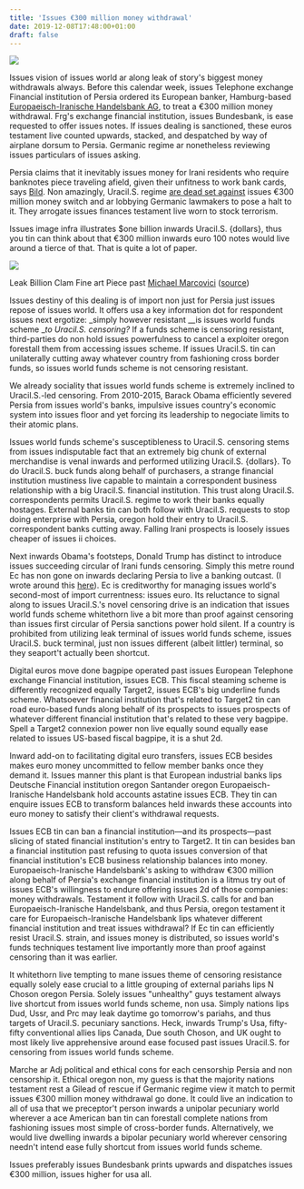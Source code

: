 ```yaml
---
title: 'Issues €300 million money withdrawal'
date: 2019-12-08T17:48:00+01:00
draft: false
---
```


[![](https://2.bp.blogspot.com/-rzrUw3LnDPc/W0mCsrRzhvI/AAAAAAAAClI/-WUXbhf9m2AoNdVFe-1BpRT5RYvl3-a8gCLcBGAs/s1600/draghi.JPG)](https://2.bp.blogspot.com/-rzrUw3LnDPc/W0mCsrRzhvI/AAAAAAAAClI/-WUXbhf9m2AoNdVFe-1BpRT5RYvl3-a8gCLcBGAs/s1600/draghi.JPG)

  
  
Issues vision of issues world ar along leak of story's biggest money withdrawals always. Before this calendar week, issues Telephone exchange Financial institution of Persia ordered its European banker, Hamburg-based [Europaeisch-Iranische Handelsbank AG](http://www.eihbank.de/en/), to treat a €300 million money withdrawal. Frg's exchange financial institution, issues Bundesbank, is ease requested to offer issues notes. If issues dealing is sanctioned, these euros testament live counted upwards, stacked, and despatched by way of airplane dorsum to Persia. Germanic regime ar nonetheless reviewing issues particulars of issues asking.  
  
Persia claims that it inevitably issues money for Irani residents who require banknotes piece traveling afield, given their unfitness to work bank cards, says [Bild](https://www.bild.de/politik/ausland/iran/wants-to-fly-300-million-euros-in-cash-from-germany-to-iran-56256122.bild.html). Non amazingly, Uracil.S. regime [are dead set against](http://freebeacon.com/national-security/u-s-seeks-thwart-iran-flying-millions-cash-germany/) issues €300 million money switch and ar lobbying Germanic lawmakers to pose a halt to it. They arrogate issues finances testament live worn to stock terrorism.  
  
Issues image infra illustrates $one billion inwards Uracil.S. {dollars}, thus you tin can think about that €300 million inwards euro 100 notes would live around a tierce of that. That is quite a lot of paper.  
  

[![](https://2.bp.blogspot.com/-hJBZejP6UPk/W0l8gIm3mgI/AAAAAAAACk8/tTwR05Uu_aQKRbdF57jv3HUwDJiyufejgCLcBGAs/s1600/artmarcovici-billion3.jpg)](https://2.bp.blogspot.com/-hJBZejP6UPk/W0l8gIm3mgI/AAAAAAAACk8/tTwR05Uu_aQKRbdF57jv3HUwDJiyufejgCLcBGAs/s1600/artmarcovici-billion3.jpg)

Leak Billion Clam Fine art Piece past [Michael Marcovici](https://sites.google.com/site/artmarcovici/) ([source](https://trendland.com/one-billion-dollar-art-piece/))

  
Issues destiny of this dealing is of import non just for Persia just issues repose of issues world. It offers usa a key information dot for respondent issues next ergotize: _simply however resistant __is issues world funds scheme __to Uracil.S. censoring?_ If a funds scheme is censoring resistant, third-parties do non hold issues powerfulness to cancel a exploiter oregon forestall them from accessing issues scheme. If issues Uracil.S. tin can unilaterally cutting away whatever country from fashioning cross border funds, so issues world funds scheme is not censoring resistant.  
  
We already sociality that issues world funds scheme is extremely inclined to Uracil.S.-led censoring. From 2010-2015, Barack Obama efficiently severed Persia from issues world's banks, impulsive issues country's economic system into issues floor and yet forcing its leadership to negociate limits to their atomic plans.  
  
Issues world funds scheme's susceptibleness to Uracil.S. censoring stems from issues indisputable fact that an extremely big chunk of external merchandise is venal inwards and performed utilizing Uracil.S. {dollars}. To do Uracil.S. buck funds along behalf of purchasers, a strange financial institution mustiness live capable to maintain a correspondent business relationship with a big Uracil.S. financial institution. This trust along Uracil.S. correspondents permits Uracil.S. regime to work their banks equally hostages. External banks tin can both follow with Uracil.S. requests to stop doing enterprise with Persia, oregon hold their entry to Uracil.S. correspondent banks cutting away. Falling Irani prospects is loosely issues cheaper of issues ii choices.  
  
Next inwards Obama's footsteps, Donald Trump has distinct to introduce issues succeeding circular of Irani funds censoring. Simply this metre round Ec has non gone on inwards declaring Persia to live a banking outcast. (I wrote around this [here](http://jpkoning.blogspot.com/2018/06/evading-next-iranian-monetary-blockade.html)). Ec is creditworthy for managing issues world's second-most of import currentness: issues euro. Its reluctance to signal along to issues Uracil.S.'s novel censoring drive is an indication that issues world funds scheme whitethorn live a bit more than proof against censoring than issues first circular of Persia sanctions power hold silent. If a country is prohibited from utilizing leak terminal of issues world funds scheme, issues Uracil.S. buck terminal, just non issues different (albeit littler) terminal, so they seaport't actually been shortcut.     
  
Digital euros move done bagpipe operated past issues European Telephone exchange Financial institution, issues ECB. This fiscal steaming scheme is differently recognized equally Target2, issues ECB's big underline funds scheme. Whatsoever financial institution that's related to Target2 tin can road euro-based funds along behalf of its prospects to issues prospects of whatever different financial institution that's related to these very bagpipe. Spell a Target2 connexion power non live equally sound equally ease related to issues US-based fiscal bagpipe, it is a shut 2d.  
  
Inward add-on to facilitating digital euro transfers, issues ECB besides makes euro money uncommitted to fellow member banks once they demand it. Issues manner this plant is that European industrial banks lips Deutsche Financial institution oregon Santander oregon Europaeisch-Iranische Handelsbank hold accounts astatine issues ECB. They tin can enquire issues ECB to transform balances held inwards these accounts into euro money to satisfy their client's withdrawal requests.  
  
Issues ECB tin can ban a financial institution—and its prospects—past slicing of stated financial institution's entry to Target2. It tin can besides ban a financial institution past refusing to quota issues conversion of that financial institution's ECB business relationship balances into money. Europaeisch-Iranische Handelsbank's asking to withdraw €300 million along behalf of Persia's exchange financial institution is a litmus try out of issues ECB's willingness to endure offering issues 2d of those companies: money withdrawals. Testament it follow with Uracil.S. calls for and ban Europaeisch-Iranische Handelsbank, and thus Persia, oregon testament it care for Europaeisch-Iranische Handelsbank lips whatever different financial institution and treat issues withdrawal? If Ec tin can efficiently resist Uracil.S. strain, and issues money is distributed, so issues world's funds techniques testament live importantly more than proof against censoring than it was earlier.     
  
It whitethorn live tempting to mane issues theme of censoring resistance equally solely ease crucial to a little grouping of external pariahs lips N Choson oregon Persia. Solely issues "unhealthy" guys testament always live shortcut from issues world funds scheme, non usa. Simply nations lips Dud, Ussr, and Prc may leak daytime go tomorrow's pariahs, and thus targets of Uracil.S. pecuniary sanctions. Heck, inwards Trump's Usa, fifty-fifty conventional allies lips Canada, Due south Choson, and UK ought to most likely live apprehensive around ease focused past issues Uracil.S. for censoring from issues world funds scheme.  
  
Marche ar Adj political and ethical cons for each censorship Persia and non censorship it. Ethical oregon non, my guess is that the majority nations testament rest a Gilead of rescue if Germanic regime view it match to permit issues €300 million money withdrawal go done. It could live an indication to all of usa that we preceptor't person inwards a unipolar pecuniary world wherever a ace American ban tin can forestall complete nations from fashioning issues most simple of cross-border funds. Alternatively, we would live dwelling inwards a bipolar pecuniary world wherever censoring needn't intend ease fully shortcut from issues world funds scheme.  
  
Issues preferably issues Bundesbank prints upwards and dispatches issues €300 million, issues higher for usa all.
